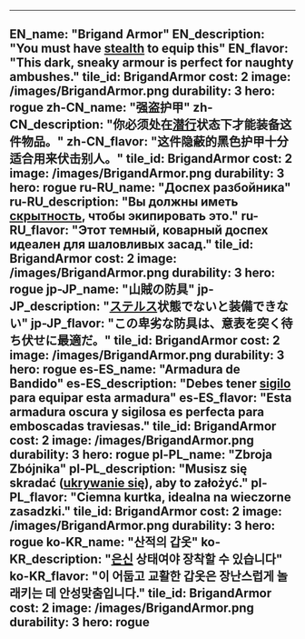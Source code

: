 ---

EN_name: "Brigand Armor"
EN_description: "You must have <u>stealth</u> to equip this"
EN_flavor: "This dark, sneaky armour is perfect for naughty ambushes."
tile_id: BrigandArmor
cost: 2
image: /images/BrigandArmor.png
durability: 3
hero: rogue
zh-CN_name: "强盗护甲"
zh-CN_description: "你必须处在<u>潜行</u>状态下才能装备这件物品。"
zh-CN_flavor: "这件隐蔽的黑色护甲十分适合用来伏击别人。"
tile_id: BrigandArmor
cost: 2
image: /images/BrigandArmor.png
durability: 3
hero: rogue
ru-RU_name: "Доспех разбойника"
ru-RU_description: "Вы должны иметь <u>скрытность</u>, чтобы экипировать это."
ru-RU_flavor: "Этот темный, коварный доспех идеален для шаловливых засад."
tile_id: BrigandArmor
cost: 2
image: /images/BrigandArmor.png
durability: 3
hero: rogue
jp-JP_name: "山賊の防具"
jp-JP_description: "<u>ステルス</u>状態でないと装備できない"
jp-JP_flavor: "この卑劣な防具は、意表を突く待ち伏せに最適だ。"
tile_id: BrigandArmor
cost: 2
image: /images/BrigandArmor.png
durability: 3
hero: rogue
es-ES_name: "Armadura de Bandido"
es-ES_description: "Debes tener <u>sigilo</u> para equipar esta armadura"
es-ES_flavor: "Esta armadura oscura y sigilosa es perfecta para emboscadas traviesas."
tile_id: BrigandArmor
cost: 2
image: /images/BrigandArmor.png
durability: 3
hero: rogue
pl-PL_name: "Zbroja Zbójnika"
pl-PL_description: "Musisz się skradać (<u>ukrywanie się</u>), aby to założyć."
pl-PL_flavor: "Ciemna kurtka, idealna na wieczorne zasadzki."
tile_id: BrigandArmor
cost: 2
image: /images/BrigandArmor.png
durability: 3
hero: rogue
ko-KR_name: "산적의 갑옷"
ko-KR_description: "<u>은신</u> 상태여야 장착할 수 있습니다"
ko-KR_flavor: "이 어둡고 교활한 갑옷은 장난스럽게 놀래키는 데 안성맞춤입니다."
tile_id: BrigandArmor
cost: 2
image: /images/BrigandArmor.png
durability: 3
hero: rogue
---